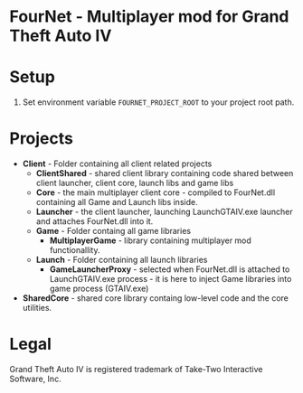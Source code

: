 FourNet - Multiplayer mod for Grand Theft Auto IV
==========================

# Setup

1. Set environment variable `FOURNET_PROJECT_ROOT` to your project root path.

# Projects

* **Client** - Folder containing all client related projects
	* **ClientShared** - shared client library containing code shared between client launcher, client core, launch libs and game libs
	* **Core** - the main multiplayer client core - compiled to FourNet.dll containing all Game and Launch libs inside.
	* **Launcher** - the client launcher, launching LaunchGTAIV.exe launcher and attaches FourNet.dll into it.
	* **Game** - Folder containg all game libraries
		* **MultiplayerGame** - library containing multiplayer mod functionallity.
	* **Launch** - Folder containing all launch libraries
		* **GameLauncherProxy** - selected when FourNet.dll is attached to LaunchGTAIV.exe process - it is here to inject Game libraries into game process (GTAIV.exe)
* **SharedCore** - shared core library containg low-level code and the core utilities.

# Legal

Grand Theft Auto IV is registered trademark of Take-Two Interactive Software, Inc. 